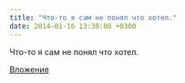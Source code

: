 ```yaml
---
title: "Что-то я сам не понял что хотел."
date: 2014-01-16 13:30:00 +0300
---
```


Что-то я сам не понял что хотел.

[Вложение](/assets/vk_photos/1/WHJDbz03_CY.jpg)
